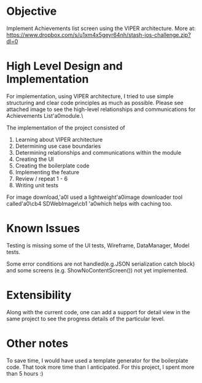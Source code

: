 
# Objective
Implement Achievements list screen using the VIPER architecture.
More at: https://www.dropbox.com/s/u1xm4x5geyr64nh/stash-ios-challenge.zip?dl=0

# High Level Design and Implementation
For implementation, using VIPER architecture, I tried to use simple structuring and clear code principles as much as possible. Please see attached image to see the high-level relationships and communications for Achievements List\'a0module.\

The implementation of the project consisted of
1) Learning about VIPER architecture
2) Determining use case boundaries
3) Determining relationships and communications within the module
4) Creating the UI
5) Creating the boilerplate code
6) Implementing the feature
7) Review / repeat 1 - 6
8) Writing unit tests

For image download,\'a0I used a lightweight\'a0image downloader tool called\'a0\cb4 SDWebImage\cb1 \'a0which helps with caching too.

# Known Issues
Testing is missing some of the UI tests, Wireframe, DataManager, Model tests.

Some error conditions are not handled(e.g.JSON serialization catch block) and some screens (e.g. ShowNoContentScreen()) not yet implemented.

# Extensibility
Along with the current code, one can add a support for detail view in the same project to see the progress details of the particular level.

# Other notes
To save time, I would have used a template generator for the boilerplate code. That took more time than I anticipated. For this project, I spent more than 5 hours :)

